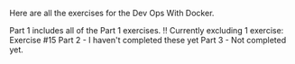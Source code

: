 Here are all the exercises for the Dev Ops With Docker.

Part 1 includes all of the Part 1 exercises. !! Currently excluding 1 exercise: Exercise #15
Part 2 - I haven't completed these yet
Part 3 - Not completed yet.
